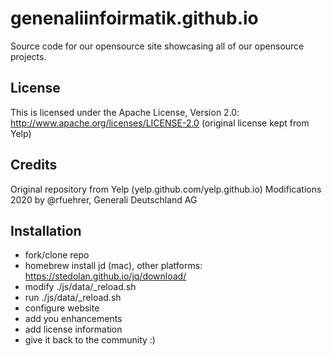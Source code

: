 # genenaliinfoirmatik.github.io

Source code for our opensource site showcasing all of our opensource projects.

## License

This is licensed under the Apache License, Version 2.0: http://www.apache.org/licenses/LICENSE-2.0
(original license kept from Yelp)

## Credits

Original repository from Yelp (yelp.github.com/yelp.github.io)
Modifications 2020 by @rfuehrer, Generali Deutschland AG 


## Installation
- fork/clone repo
- homebrew install jd (mac), other platforms: https://stedolan.github.io/jq/download/
- modify ./js/data/_reload.sh
- run ./js/data/_reload.sh
- configure website
- add you enhancements
- add license information
- give it back to the community :)